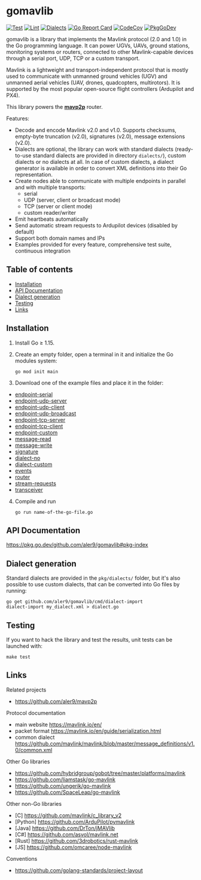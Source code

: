
# gomavlib

[![Test](https://github.com/aler9/gomavlib/workflows/test/badge.svg)](https://github.com/aler9/gomavlib/actions?query=workflow:test)
[![Lint](https://github.com/aler9/gomavlib/workflows/lint/badge.svg)](https://github.com/aler9/gomavlib/actions?query=workflow:lint)
[![Dialects](https://github.com/aler9/gomavlib/workflows/dialects/badge.svg)](https://github.com/aler9/gomavlib/actions?query=workflow:dialects)
[![Go Report Card](https://goreportcard.com/badge/github.com/aler9/gomavlib)](https://goreportcard.com/report/github.com/aler9/gomavlib)
[![CodeCov](https://codecov.io/gh/aler9/gomavlib/branch/main/graph/badge.svg)](https://codecov.io/gh/aler9/gomavlib/branch/main)
[![PkgGoDev](https://pkg.go.dev/badge/github.com/aler9/gomavlib)](https://pkg.go.dev/github.com/aler9/gomavlib#pkg-index)

gomavlib is a library that implements the Mavlink protocol (2.0 and 1.0) in the Go programming language. It can power UGVs, UAVs, ground stations, monitoring systems or routers, connected to other Mavlink-capable devices through a serial port, UDP, TCP or a custom transport.

Mavlink is a lightweight and transport-independent protocol that is mostly used to communicate with unmanned ground vehicles (UGV) and unmanned aerial vehicles (UAV, drones, quadcopters, multirotors). It is supported by the most popular open-source flight controllers (Ardupilot and PX4).

This library powers the [**mavp2p**](https://github.com/aler9/mavp2p) router.

Features:

* Decode and encode Mavlink v2.0 and v1.0. Supports checksums, empty-byte truncation (v2.0), signatures (v2.0), message extensions (v2.0).
* Dialects are optional, the library can work with standard dialects (ready-to-use standard dialects are provided in directory `dialects/`), custom dialects or no dialects at all. In case of custom dialects, a dialect generator is available in order to convert XML definitions into their Go representation.
* Create nodes able to communicate with multiple endpoints in parallel and with multiple transports:
  * serial
  * UDP (server, client or broadcast mode)
  * TCP (server or client mode)
  * custom reader/writer
* Emit heartbeats automatically
* Send automatic stream requests to Ardupilot devices (disabled by default)
* Support both domain names and IPs
* Examples provided for every feature, comprehensive test suite, continuous integration

## Table of contents

* [Installation](#installation)
* [API Documentation](#api-documentation)
* [Dialect generation](#dialect-generation)
* [Testing](#testing)
* [Links](#links)

## Installation

1. Install Go &ge; 1.15.

2. Create an empty folder, open a terminal in it and initialize the Go modules system:

   ```
   go mod init main
   ```

3. Download one of the example files and place it in the folder:

  * [endpoint-serial](examples/endpoint-serial/main.go)
  * [endpoint-udp-server](examples/endpoint-udp-server/main.go)
  * [endpoint-udp-client](examples/endpoint-udp-client/main.go)
  * [endpoint-udp-broadcast](examples/endpoint-udp-broadcast/main.go)
  * [endpoint-tcp-server](examples/endpoint-tcp-server/main.go)
  * [endpoint-tcp-client](examples/endpoint-tcp-client/main.go)
  * [endpoint-custom](examples/endpoint-custom/main.go)
  * [message-read](examples/message-read/main.go)
  * [message-write](examples/message-write/main.go)
  * [signature](examples/signature/main.go)
  * [dialect-no](examples/dialect-no/main.go)
  * [dialect-custom](examples/dialect-custom/main.go)
  * [events](examples/events/main.go)
  * [router](examples/router/main.go)
  * [stream-requests](examples/stream-requests/main.go)
  * [transceiver](examples/transceiver/main.go)

4. Compile and run

   ```
   go run name-of-the-go-file.go
   ```

## API Documentation

https://pkg.go.dev/github.com/aler9/gomavlib#pkg-index

## Dialect generation

Standard dialects are provided in the `pkg/dialects/` folder, but it's also possible to use custom dialects, that can be converted into Go files by running:

```
go get github.com/aler9/gomavlib/cmd/dialect-import
dialect-import my_dialect.xml > dialect.go
```

## Testing

If you want to hack the library and test the results, unit tests can be launched with:

```
make test
```

## Links

Related projects

* https://github.com/aler9/mavp2p

Protocol documentation

* main website https://mavlink.io/en/
* packet format https://mavlink.io/en/guide/serialization.html
* common dialect https://github.com/mavlink/mavlink/blob/master/message_definitions/v1.0/common.xml

Other Go libraries

* https://github.com/hybridgroup/gobot/tree/master/platforms/mavlink
* https://github.com/liamstask/go-mavlink
* https://github.com/ungerik/go-mavlink
* https://github.com/SpaceLeap/go-mavlink

Other non-Go libraries

* [C] https://github.com/mavlink/c_library_v2
* [Python] https://github.com/ArduPilot/pymavlink
* [Java] https://github.com/DrTon/jMAVlib
* [C#] https://github.com/asvol/mavlink.net
* [Rust] https://github.com/3drobotics/rust-mavlink
* [JS] https://github.com/omcaree/node-mavlink

Conventions

* https://github.com/golang-standards/project-layout
